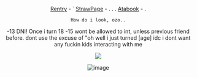 <div align="center">
 

[Rentry](https://rentry.co/Buzzkillerz) - ` [StrawPage](https://arthurmarwood.straw.page/) - . . . [Atabook](https://sodakitzzz.atabook.org/) - . 

` How do i look, ozo.. ` 

-13 DNI! Once i turn 18 -15 wont be allowed to int, unless previous friend before. dont use the excuse of "oh well i just turned [age] idc i dont want any fuckin kids interacting with me

![](https://komarev.com/ghpvc/?username=HeavenPiercehim&+color=blue&label=Iq)

![image](https://i.pinimg.com/1200x/e6/d0/28/e6d0288882cb87721882cd1ba4799b34.jpg)

</div>

